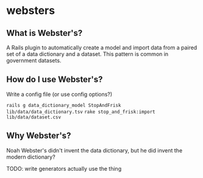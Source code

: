 websters
========

What is Webster's?
-------------------

A Rails plugin to automatically create a model and import data from a paired 
set of a data dictionary and a dataset. This pattern is common in government 
datasets.

How do I use Webster's?
-----------------------

Write a config file (or use config options?)

`rails g data_dictionary_model StopAndFrisk lib/data/data_dictionary.tsv`
`rake stop_and_frisk:import lib/data/dataset.csv`

Why Webster's?
--------------
Noah Webster's didn't invent the data dictionary, but he did invent the modern
dictionary?

TODO:
  write generators
  actually use the thing
